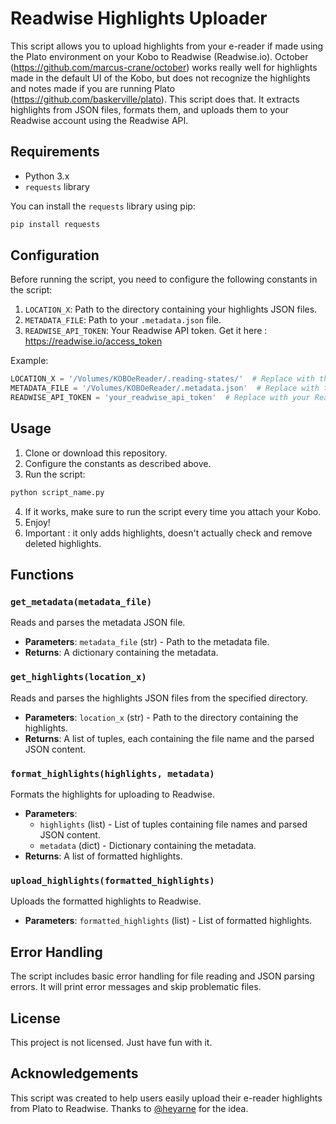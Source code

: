 # Readwise Highlights Uploader

This script allows you to upload highlights from your e-reader if made using the Plato environment on your Kobo to Readwise (Readwise.io). October (https://github.com/marcus-crane/october) works really well for highlights made in the default UI of the Kobo, but does not recognize the highlights and notes made if you are running Plato (https://github.com/baskerville/plato). This script does that. It extracts highlights from JSON files, formats them, and uploads them to your Readwise account using the Readwise API.

## Requirements

- Python 3.x
- `requests` library

You can install the `requests` library using pip:

```sh
pip install requests
```

## Configuration

Before running the script, you need to configure the following constants in the script:

1. `LOCATION_X`: Path to the directory containing your highlights JSON files. 
2. `METADATA_FILE`: Path to your `.metadata.json` file. 
3. `READWISE_API_TOKEN`: Your Readwise API token. Get it here : https://readwise.io/access_token

Example:

```python
LOCATION_X = '/Volumes/KOBOeReader/.reading-states/'  # Replace with the actual path to your highlights
METADATA_FILE = '/Volumes/KOBOeReader/.metadata.json'  # Replace with the actual path to your metadata file
READWISE_API_TOKEN = 'your_readwise_api_token'  # Replace with your Readwise API token
```

## Usage

1. Clone or download this repository.
2. Configure the constants as described above.
3. Run the script:

```sh
python script_name.py
```

4. If it works, make sure to run the script every time you attach your Kobo.
5. Enjoy!
6. Important : it only adds highlights, doesn't actually check and remove deleted highlights. 

## Functions

### `get_metadata(metadata_file)`

Reads and parses the metadata JSON file.

- **Parameters**: `metadata_file` (str) - Path to the metadata file.
- **Returns**: A dictionary containing the metadata.

### `get_highlights(location_x)`

Reads and parses the highlights JSON files from the specified directory.

- **Parameters**: `location_x` (str) - Path to the directory containing the highlights.
- **Returns**: A list of tuples, each containing the file name and the parsed JSON content.

### `format_highlights(highlights, metadata)`

Formats the highlights for uploading to Readwise.

- **Parameters**:
  - `highlights` (list) - List of tuples containing file names and parsed JSON content.
  - `metadata` (dict) - Dictionary containing the metadata.
- **Returns**: A list of formatted highlights.

### `upload_highlights(formatted_highlights)`

Uploads the formatted highlights to Readwise.

- **Parameters**: `formatted_highlights` (list) - List of formatted highlights.

## Error Handling

The script includes basic error handling for file reading and JSON parsing errors. It will print error messages and skip problematic files.

## License

This project is not licensed. Just have fun with it. 

## Acknowledgements

This script was created to help users easily upload their e-reader highlights from Plato to Readwise.
Thanks to [@heyarne](https://github.com/heyarne) for the idea. 


